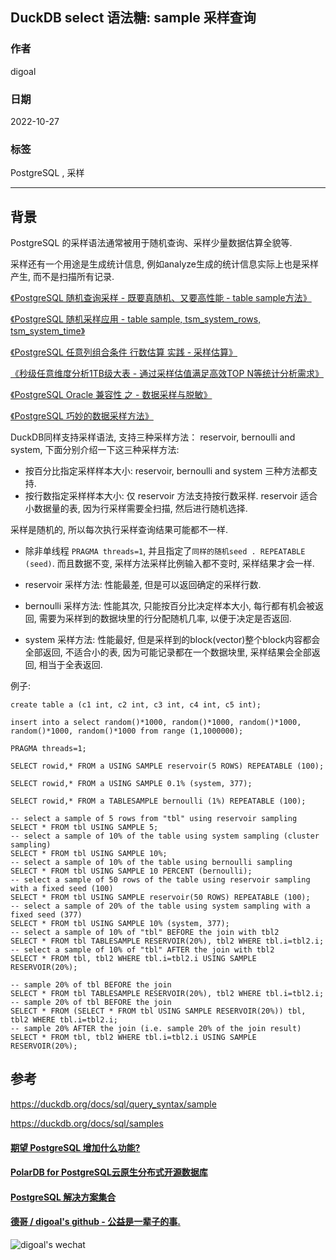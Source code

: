## DuckDB select 语法糖: sample 采样查询   
                              
### 作者                              
digoal                              
                              
### 日期                              
2022-10-27                              
                              
### 标签                              
PostgreSQL , 采样       
                              
----                              
                              
## 背景         
PostgreSQL 的采样语法通常被用于随机查询、采样少量数据估算全貌等.   
  
采样还有一个用途是生成统计信息, 例如analyze生成的统计信息实际上也是采样产生, 而不是扫描所有记录.   
  
[《PostgreSQL 随机查询采样 - 既要真随机、又要高性能 - table sample方法》](../202105/20210527_01.md)    
  
[《PostgreSQL 随机采样应用 - table sample, tsm_system_rows, tsm_system_time》](../202005/20200509_01.md)    
  
[《PostgreSQL 任意列组合条件 行数估算 实践 - 采样估算》](../201804/20180403_03.md)    
  
[《秒级任意维度分析1TB级大表 - 通过采样估值满足高效TOP N等统计分析需求》](../201709/20170911_02.md)    
  
[《PostgreSQL Oracle 兼容性 之 - 数据采样与脱敏》](../201706/20170602_02.md)    
  
[《PostgreSQL 巧妙的数据采样方法》](../201609/20160929_01.md)     
  
DuckDB同样支持采样语法, 支持三种采样方法： reservoir, bernoulli and system, 下面分别介绍一下这三种采样方法:  
  
- 按百分比指定采样样本大小: reservoir, bernoulli and system 三种方法都支持.    
- 按行数指定采样样本大小: 仅 reservoir 方法支持按行数采样. reservoir 适合小数据量的表, 因为行采样需要全扫描, 然后进行随机选择.    
  
采样是随机的, 所以每次执行采样查询结果可能都不一样.    
- 除非单线程 `PRAGMA threads=1`, 并且指定了`同样的随机seed . REPEATABLE (seed)`. 而且数据不变, 采样方法采样比例输入都不变时, 采样结果才会一样.     
  
- reservoir 采样方法: 性能最差, 但是可以返回确定的采样行数.    
- bernoulli 采样方法: 性能其次, 只能按百分比决定样本大小, 每行都有机会被返回, 需要为采样到的数据块里的行分配随机几率, 以便于决定是否返回.   
- system 采样方法: 性能最好, 但是采样到的block(vector)整个block内容都会全部返回, 不适合小的表, 因为可能记录都在一个数据块里, 采样结果会全部返回, 相当于全表返回.   
  
例子:  
  
```  
create table a (c1 int, c2 int, c3 int, c4 int, c5 int);  
  
insert into a select random()*1000, random()*1000, random()*1000, random()*1000, random()*1000 from range (1,1000000);  
  
PRAGMA threads=1;  
  
SELECT rowid,* FROM a USING SAMPLE reservoir(5 ROWS) REPEATABLE (100);  
  
SELECT rowid,* FROM a USING SAMPLE 0.1% (system, 377);  
  
SELECT rowid,* FROM a TABLESAMPLE bernoulli (1%) REPEATABLE (100);  
```  
  
```  
-- select a sample of 5 rows from "tbl" using reservoir sampling  
SELECT * FROM tbl USING SAMPLE 5;  
-- select a sample of 10% of the table using system sampling (cluster sampling)  
SELECT * FROM tbl USING SAMPLE 10%;  
-- select a sample of 10% of the table using bernoulli sampling  
SELECT * FROM tbl USING SAMPLE 10 PERCENT (bernoulli);  
-- select a sample of 50 rows of the table using reservoir sampling with a fixed seed (100)  
SELECT * FROM tbl USING SAMPLE reservoir(50 ROWS) REPEATABLE (100);  
-- select a sample of 20% of the table using system sampling with a fixed seed (377)  
SELECT * FROM tbl USING SAMPLE 10% (system, 377);  
-- select a sample of 10% of "tbl" BEFORE the join with tbl2  
SELECT * FROM tbl TABLESAMPLE RESERVOIR(20%), tbl2 WHERE tbl.i=tbl2.i;  
-- select a sample of 10% of "tbl" AFTER the join with tbl2  
SELECT * FROM tbl, tbl2 WHERE tbl.i=tbl2.i USING SAMPLE RESERVOIR(20%);  
```  
  
```  
-- sample 20% of tbl BEFORE the join  
SELECT * FROM tbl TABLESAMPLE RESERVOIR(20%), tbl2 WHERE tbl.i=tbl2.i;  
-- sample 20% of tbl BEFORE the join  
SELECT * FROM (SELECT * FROM tbl USING SAMPLE RESERVOIR(20%)) tbl, tbl2 WHERE tbl.i=tbl2.i;  
-- sample 20% AFTER the join (i.e. sample 20% of the join result)  
SELECT * FROM tbl, tbl2 WHERE tbl.i=tbl2.i USING SAMPLE RESERVOIR(20%);  
```  
  
  
## 参考  
https://duckdb.org/docs/sql/query_syntax/sample  
  
https://duckdb.org/docs/sql/samples  
        
  
#### [期望 PostgreSQL 增加什么功能?](https://github.com/digoal/blog/issues/76 "269ac3d1c492e938c0191101c7238216")
  
  
#### [PolarDB for PostgreSQL云原生分布式开源数据库](https://github.com/ApsaraDB/PolarDB-for-PostgreSQL "57258f76c37864c6e6d23383d05714ea")
  
  
#### [PostgreSQL 解决方案集合](https://yq.aliyun.com/topic/118 "40cff096e9ed7122c512b35d8561d9c8")
  
  
#### [德哥 / digoal's github - 公益是一辈子的事.](https://github.com/digoal/blog/blob/master/README.md "22709685feb7cab07d30f30387f0a9ae")
  
  
![digoal's wechat](../pic/digoal_weixin.jpg "f7ad92eeba24523fd47a6e1a0e691b59")
  
